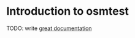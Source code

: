 # Introduction to osmtest

TODO: write [great documentation](http://jacobian.org/writing/what-to-write/)
